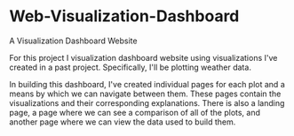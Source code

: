 # Web-Visualization-Dashboard
A Visualization Dashboard Website

For this project I visualization dashboard website using visualizations I've created in a past project. Specifically, I'll be plotting weather data.

In building this dashboard, I've created individual pages for each plot and a means by which we can navigate between them. These pages contain the visualizations and their corresponding explanations. There is also a landing page, a page where we can see a comparison of all of the plots, and another page where we can view the data used to build them.